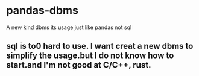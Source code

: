 # pandas-dbms
A new kind dbms its usage just like pandas not sql

## sql is to0 hard to use. I want creat a new dbms to simplify the usage.but I do not know how to start.and I'm not good at C/C++, rust. 
